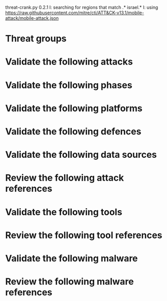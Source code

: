 threat-crank.py 0.2.1
I: searching for regions that match .* israel.*
I: using https://raw.githubusercontent.com/mitre/cti/ATT&CK-v13.1/mobile-attack/mobile-attack.json
# Threat groups


# Validate the following attacks


# Validate the following phases


# Validate the following platforms


# Validate the following defences


# Validate the following data sources


# Review the following attack references


# Validate the following tools


# Review the following tool references


# Validate the following malware


# Review the following malware references


